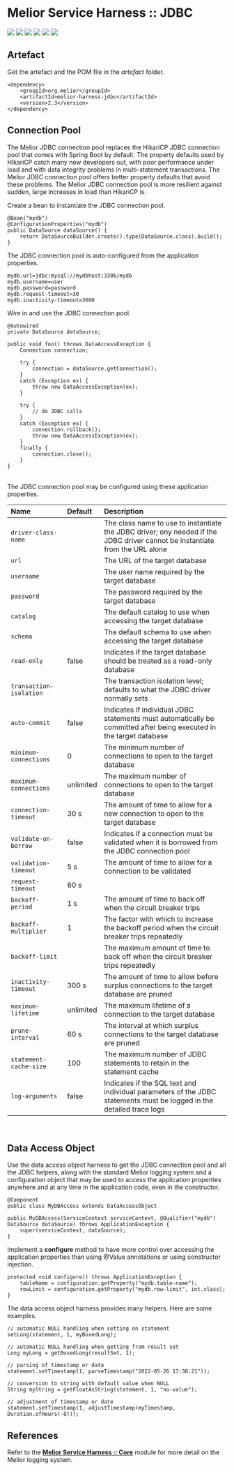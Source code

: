# Melior Service Harness :: JDBC
<div style="display: inline-block;">
<img src="https://img.shields.io/badge/version-2.2-green?style=for-the-badge"/>
<img src="https://img.shields.io/badge/production-ready-green?style=for-the-badge"/>
<img src="https://img.shields.io/badge/compatibility-spring_boot_2.4.5-green?style=for-the-badge"/>
</div>
<div style="display: inline-block;">
<img src="https://img.shields.io/badge/version-2.3-green?style=for-the-badge"/>
<img src="https://img.shields.io/badge/production-ready-green?style=for-the-badge"/>
<img src="https://img.shields.io/badge/compatibility-spring_boot_2.4.5-green?style=for-the-badge"/>
</div>

## Artefact
Get the artefact and the POM file in the *artefact* folder.
```
<dependency>
    <groupId>org.melior</groupId>
    <artifactId>melior-harness-jdbc</artifactId>
    <version>2.3</version>
</dependency>
```

## Connection Pool
The Melior JDBC connection pool replaces the HikariCP JDBC connection pool that comes with Spring Boot by default.  The property defaults used by HikariCP catch many new developers out, with poor performance under load and with data integrity problems in multi-statement transactions.  The Melior JDBC connection pool offers better property defaults that avoid these problems.  The Melior JDBC connection pool is more resilient against sudden, large increases in load than HikariCP is.

Create a bean to instantiate the JDBC connection pool.
```
@Bean("mydb")
@ConfigurationProperties("mydb")
public DataSource dataSource() {
    return DataSourceBuilder.create().type(DataSource.class).build();
}
```

The JDBC connection pool is auto-configured from the application properties.
```
mydb.url=jdbc:mysql://mydbhost:3306/mydb
mydb.username=user
mydb.password=password
mydb.request-timeout=30
mydb.inactivity-timeout=3600
```

Wire in and use the JDBC connection pool.
```
@Autowired
private DataSource dataSource;

public void foo() throws DataAccessException {
    Connection connection;

    try {
        connection = dataSource.getConnection();
    }
    catch (Exception ex) {
        throw new DataAccessException(ex);
    }

    try {
        // do JDBC calls
    }
    catch (Exception ex) {
        connection.rollback();
        throw new DataAccessException(ex);
    }
    finally {
        connection.close();
    }
}
```

&nbsp;  
The JDBC connection pool may be configured using these application properties.

|Name|Default|Description|
|:--------------------|:---|:---|
|`driver-class-name`||The class name to use to instantiate the JDBC driver; ony needed if the JDBC driver cannot be instantiate from the URL alone|
|`url`||The URL of the target database|
|`username`||The user name required by the target database|
|`password`||The password required by the target database|
|`catalog`||The default catalog to use when accessing the target database|
|`schema`||The default schema to use when accessing the target database|
|`read-only`|false|Indicates if the target database should be treated as a read-only database|
|`transaction-isolation`||The transaction isolation level; defaults to what the JDBC driver normally sets|
|`auto-commit`|false|Indicates if individual JDBC statements must automatically be committed after being executed in the target database|
|`minimum-connections`|0|The minimum number of connections to open to the target database|
|`maximum-connections`|unlimited|The maximum number of connections to open to the target database|
|`connection-timeout`|30 s|The amount of time to allow for a new connection to open to the target database|
|`validate-on-borrow`|false|Indicates if a connection must be validated when it is borrowed from the JDBC connection pool|
|`validation-timeout`|5 s|The amount of time to allow for a connection to be validated|
|`request-timeout`|60 s||The amount of time to allow for a request to the target database to complete
|`backoff-period`|1 s|The amount of time to back off when the circuit breaker trips|
|`backoff-multiplier`|1|The factor with which to increase the backoff period when the circuit breaker trips repeatedly|
|`backoff-limit`||The maximum amount of time to back off when the circuit breaker trips repeatedly|
|`inactivity-timeout`|300 s|The amount of time to allow before surplus connections to the target database are pruned|
|`maximum-lifetime`|unlimited|The maximum lifetime of a connection to the target database|
|`prune-interval`|60 s|The interval at which surplus connections to the target database are pruned|
|`statement-cache-size`|100|The maximum number of JDBC statements to retain in the statement cache|
|`log-arguments`|false|Indicates if the SQL text and individual parameters of the JDBC statements must be logged in the detailed trace logs|

&nbsp;  
## Data Access Object
Use the data access object harness to get the JDBC connection pool and all the JDBC helpers, along with the standard Melior logging system and a configuration object that may be used to access the application properties anywhere and at any time in the application code, even in the constructor.
```
@Component
public class MyDBAccess extends DataAccessObject

public MyDBAccess(ServiceContext serviceContext, @Qualifier("mydb") DataSource dataSource) throws ApplicationException {
    super(serviceContext, dataSource);
}
```

Implement a **configure** method to have more control over accessing the application properties than using @Value annotations or using constructor injection.
```
protected void configure() throws ApplicationException {
    tableName = configuration.getProperty("mydb.table-name");
    rowLimit = configuration.getProperty("mydb.row-limit", int.class);
}
```

The data access object harness provides many helpers.  Here are some examples.
```
// automatic NULL handling when setting on statement
setLong(statement, 1, myBoxedLong);

// automatic NULL handling when getting from result set
Long myLong = getBoxedLong(resultSet, 1);

// parsing of timestamp or date
statement.setTimestamp(1, parseTimestamp("2022-05-26 17:38:21"));

// conversion to string with default value when NULL
String myString = getFloatAsString(statement, 1, "no-value");

// adjustment of timestamp or date
statement.setTimestamp(1, adjustTimestamp(myTimestamp, Duration.ofHours(-8)));
```

## References
Refer to the [**Melior Service Harness :: Core**](https://github.com/MeliorArtefacts/service-harness-core) module for more detail on the Melior logging system.
